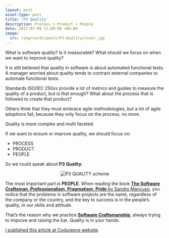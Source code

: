 ```yaml
---
layout: post
asset-type: post
title: 'P3 Quality'
description: Process + Product + People
date: 2017-07-09 11:00:00 +00:00
image:
  src: /img/cards/posts/P3-Quality/cover.jpg
---
```


What is software quality? Is it measurable? What should we focus on when we want to improve quality?

It is still believed that quality in software is about automated functional tests. A manager worried about quality tends to contract external companies to automate functional tests.

Standards ISO/IEC 250xx provide a lot of metrics and guides to measure the quality of a product, but is that enough? What about the process that is followed to create that product? 

Others think that they must embrace agile methodologies, but a lot of agile adoptions fail, because they only focus on the process, no more.

Quality is more complex and multi faceted.

If we want to ensure or improve quality, we should focus on:

* PROCESS
* PRODUCT
* PEOPLE

So we could speak about **P3 Quality**:

<center>
<img src="/img/cards/posts/P3-Quality/P3-Quality.png" alt="P3 QUALITY scheme">
</center>

The most important part is **PEOPLE**. When reading the book [**The Software Craftsman. Professionalism, Pragmatism, Pride** by Sandro Mancuso](https://www.goodreads.com/book/show/23215733-the-software-craftsman), you notice that the problems in software projects are the same, regardless of the company or the country, and the key to success is in the people’s quality, in our skills and attitude. 

That’s the reason why we practice [**Software Craftsmanship**](http://manifesto.softwarecraftsmanship.org), always trying to improve and raising the bar. Quality is in your hands.

[I published this article at Codurance website](https://codurance.com/2017/07/09/P3-Quality).

